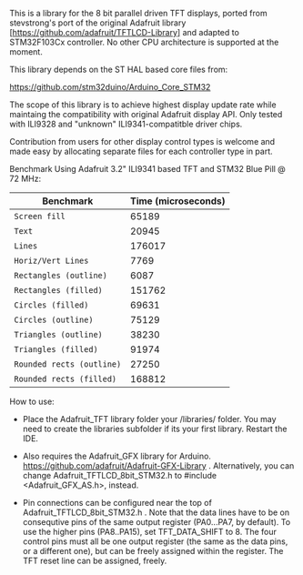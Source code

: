 This is a library for the 8 bit parallel driven TFT displays, ported from stevstrong's port of the original Adafruit library [https://github.com/adafruit/TFTLCD-Library] and adapted to STM32F103Cx controller. No other CPU architecture is supported at the moment.

This library depends on the ST HAL based core files from:

https://github.com/stm32duino/Arduino_Core_STM32

The scope of this library is to achieve highest display update rate while maintaing the compatibility with original Adafruit display API.
Only tested with ILI9328 and "unknown" ILI9341-compatitble driver chips.

Contribution from users for other display control types is welcome and made easy by allocating separate files for each controller type in part. 

Benchmark Using Adafruit 3.2" ILI9341 based TFT and STM32 Blue Pill @ 72 MHz:

| Benchmark | Time (microseconds) |
| --- | --- |
| `Screen fill` | 65189 |
| `Text` | 20945 |
| `Lines` | 176017 |
| `Horiz/Vert Lines` | 7769 |
| `Rectangles (outline)` | 6087 |
| `Rectangles (filled)` | 151762 |
| `Circles (filled)` | 69631 |
| `Circles (outline)` | 75129 |
| `Triangles (outline)` | 38230 |
| `Triangles (filled)` | 91974 |
| `Rounded rects (outline)` | 27250 |
| `Rounded rects (filled)` | 168812 |

How to use:
- Place the Adafruit_TFT library folder your <arduinosketchfolder>/libraries/ folder. You may need to create the libraries subfolder if its your first library. Restart the IDE.

- Also requires the Adafruit_GFX library for Arduino. https://github.com/adafruit/Adafruit-GFX-Library . Alternatively, you can change Adafruit_TFTLCD_8bit_STM32.h to #include <Adafruit_GFX_AS.h>, instead.

- Pin connections can be configured near the top of Adafruit_TFTLCD_8bit_STM32.h . Note that the data lines have to be on consequtive pins of the same output register (PA0...PA7, by default).
  To use the higher pins (PA8..PA15), set TFT_DATA_SHIFT to 8. The four control pins must all be one output register (the same as the data pins, or a different one), but can be freely
  assigned within the register. The TFT reset line can be assigned, freely.
